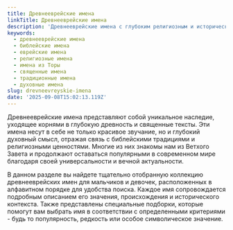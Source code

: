 ```yaml
---
title: Древнееврейские имена
linkTitle: Древнееврейские имена
description: 'Древнееврейские имена с глубоким религиозным и историческим значением. Библейские имена, их происхождение и символика для современных родителей.'
keywords:
  - древнееврейские имена
  - библейские имена
  - еврейские имена
  - религиозные имена
  - имена из Торы
  - священные имена
  - традиционные имена
  - духовные имена
slug: drevneevreyskie-imena
date: '2025-09-08T15:02:13.119Z'
---
```


Древнееврейские имена представляют собой уникальное наследие, уходящее корнями в глубокую древность и священные тексты. Эти имена несут в себе не только красивое звучание, но и глубокий духовный смысл, отражая связь с библейскими традициями и религиозными ценностями. Многие из них знакомы нам из Ветхого Завета и продолжают оставаться популярными в современном мире благодаря своей универсальности и вечной актуальности.

В данном разделе вы найдете тщательно отобранную коллекцию древнееврейских имен для мальчиков и девочек, расположенных в алфавитном порядке для удобства поиска. Каждое имя сопровождается подробным описанием его значения, происхождения и исторического контекста. Также представлены специальные подборки, которые помогут вам выбрать имя в соответствии с определенными критериями - будь то популярность, редкость или особое символическое значение.
